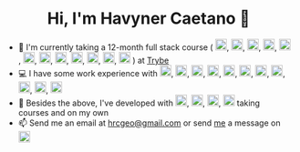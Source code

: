 <h1 align="center">Hi, I'm Havyner Caetano 👋</h1>

- :seedling: I'm currently taking a 12-month full stack course (
    <img src="https://logos-download.com/wp-content/uploads/2019/01/JavaScript_Logo.png" alt="javascript" width="20" height="20"/>, 
    <img src="https://www.w3.org/html/logo/downloads/HTML5_Badge_32.png" alt="html5" width="20" height="20"/>, 
    <img src="https://image.flaticon.com/icons/svg/732/732190.svg" alt="css3" width="20" height="20"/>, 
    <img src="https://logos-download.com/wp-content/uploads/2016/09/React_logo_logotype_emblem.png" alt="react" width="20" height="20"/>, 
    <img src="https://img.icons8.com/color/100/000000/redux.png" alt="redux" width="20" height="20"/>, 
    <img src="https://cdn4.iconfinder.com/data/icons/logos-and-brands/512/233_Node_Js_logo-512.png" alt="node" width="20" height="20"/>, 
    <img src="https://upload.wikimedia.org/wikipedia/commons/6/64/Expressjs.png" alt="express" width="20" height="20"/>, 
    <img src="http://www.manualweb.net/img/logos/mongodb.png" alt="mongodb" width="20" height="20"/>, 
    <img src="https://cdn1.iconfinder.com/data/icons/programing-development-7/24/mysql_database_logo_data_base-256.png" alt="mysql" width="20" height="20"/>,
    <img src="https://image.flaticon.com/icons/svg/873/873120.svg" alt="heroku" width="20" height="20"/>,
    <img src="https://img.icons8.com/color/48/000000/git.png" alt="git" width="20" height="20"/>,
    <img src="https://logos-download.com/wp-content/uploads/2016/09/GitHub_logo.png" alt="github" width="20" height="20"/>
  ) at <a href="https://www.betrybe.com">Trybe</a>
- :computer: I have some work experience with 
    <img src="https://img.icons8.com/color/48/000000/java-coffee-cup-logo.png" alt="java" width="20" height="20"/>,
    <img src="https://javaetmoi.com/wp-content/uploads/2014/04/logo-hibernate.png" alt="hibernate" width="20" height="20"/>,
    <img src="https://i.stack.imgur.com/irUrQ.png" alt="spring" width="20" height="20"/>,
    <img src="https://img.icons8.com/color/48/000000/git.png" alt="git" width="20" height="20"/>, 
    <img src="https://logos-download.com/wp-content/uploads/2019/01/JavaScript_Logo.png" alt="javascript" width="20" height="20"/>, 
    <img src="https://www.w3.org/html/logo/downloads/HTML5_Badge_32.png" alt="html5" width="20" height="20"/>, 
    <img src="https://image.flaticon.com/icons/svg/732/732190.svg" alt="css3" width="20" height="20"/>, 
    <img src="https://bs-uploads.toptal.io/blackfish-uploads/components/skill_page/content/logo_file/logo/195509/regular_82x82_jquery-61c323b5e33214d6c3d442ed276eab68.png" alt="jquery" width="20" height="20"/>, 
    <img src="https://img.icons8.com/color/48/000000/oracle-logo.png" alt="oracle" width="20" height="20"/>, 
    <img src="https://upload.wikimedia.org/wikipedia/commons/9/93/Amazon_Web_Services_Logo.svg" alt="aws" width="20" height="20"/>,
    <img src="https://image.flaticon.com/icons/svg/882/882702.svg" alt="windows" width="20" height="20"/>
- :muscle: Besides the above, I've developed with 
    <img src="https://img.icons8.com/color/48/000000/docker.png" alt="docker" width="20" height="20"/>, 
    <img src="https://logos-download.com/wp-content/uploads/2016/05/Android_robot_logo.png" alt="android" width="20" height="20"/>, 
    <img src="https://img.icons8.com/color/100/000000/postgreesql.png" alt="postgresql" width="20" height="20"/>, 
    <img src="https://logos-download.com/wp-content/uploads/2016/02/Ubuntu.png" alt="ubuntu" width="20" height="20"/> 
  taking courses and on my own
- :mailbox: Send me an email at hrcgeo@gmail.com or send <a href="https://www.linkedin.com/in/havyner-caetano-8ba812123">me</a> a message on <img src="https://img.icons8.com/color/48/000000/linkedin.png" alt="linkedin" width="20" height="20"/>



